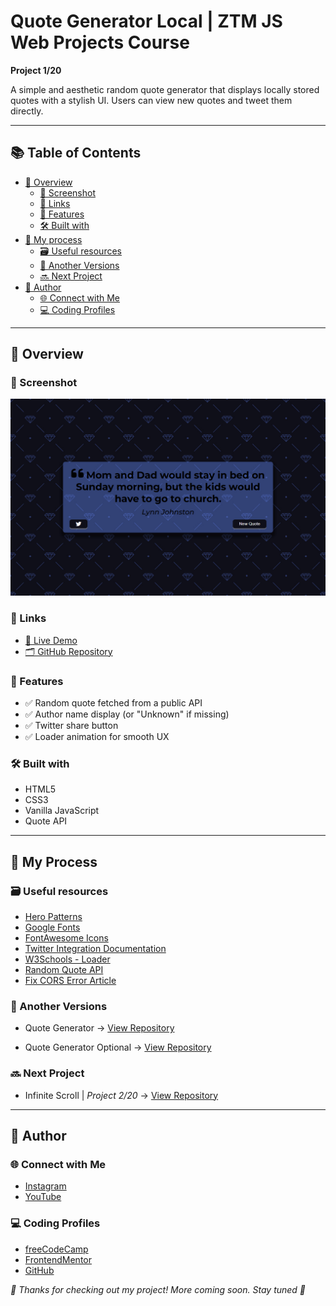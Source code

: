 # Quote Generator Local | ZTM JS Web Projects Course

**Project 1/20**

A simple and aesthetic random quote generator that displays locally stored quotes with a stylish UI. Users can view new quotes and tweet them directly.

---

## 📚 Table of Contents

- [🔎 Overview](#-overview)
  - [📸 Screenshot](#-screenshot)
  - [🔗 Links](#-links)
  - [📌 Features](#-features)
  - [🛠️ Built with](#️-built-with)
- [🧠 My process](#-my-process)
  - [🗃️ Useful resources](#️-useful-resources)
  - [🧪 Another Versions](#-another-versions)
  - [🔜 Next Project](#-next-project)
- [👤 Author](#-author)
  - [🌐 Connect with Me](#-connect-with-me)
  - [💻 Coding Profiles](#-coding-profiles)

---

## 🔎 Overview

### 📸 Screenshot

![Live Preview Screenshot](./assets/screenshot.jpg)

### 🔗 Links

- [🔴 Live Demo](https://dalascript.github.io/quote-generator-local/)
- [🗂️ GitHub Repository](https://github.com/DalaScript/quote-generator-local)

### 📌 Features

- ✅ Random quote fetched from a public API
- ✅ Author name display (or "Unknown" if missing)
- ✅ Twitter share button
- ✅ Loader animation for smooth UX

### 🛠️ Built with

- HTML5
- CSS3
- Vanilla JavaScript
- Quote API

---

## 🧠 My Process

### 🗃️ Useful resources

- [Hero Patterns](https://heropatterns.com/)
- [Google Fonts](https://fonts.google.com/)
- [FontAwesome Icons](https://fontawesome.com/icons?d=gallery&q=close&m=free)
- [Twitter Integration Documentation](https://developer.x.com/en/docs/x-for-websites/tweet-button/guides/web-intent)
- [W3Schools - Loader](https://www.w3schools.com/howto/howto_css_loader.asp)
- [Random Quote API](https://forismatic.com/en/api/)
- [Fix CORS Error Article](https://medium.com/@dtkatz/3-ways-to-fix-the-cors-error-and-how-access-control-allow-origin-works-d97d55946d9)

### 🧪 Another Versions

- Quote Generator → [View Repository](https://github.com/DalaScript/quote-generator)

- Quote Generator Optional → [View Repository](https://github.com/DalaScript/quote-generator-optional)

### 🔜 Next Project

- Infinite Scroll | *Project 2/20* → [View Repository](https://github.com/DalaScript/infinity-scroll)

---

## 👤 Author

### 🌐 Connect with Me

- [Instagram](https://www.instagram.com/DalaScript)
- [YouTube](https://www.youtube.com/@DalaScript)

### 💻 Coding Profiles

- [freeCodeCamp](https://www.freecodecamp.org/DalaScript)
- [FrontendMentor](https://www.frontendmentor.io/profile/DalaScript)
- [GitHub](https://github.com/DalaScript)

*🙌 Thanks for checking out my project! More coming soon. Stay tuned 🚀*
